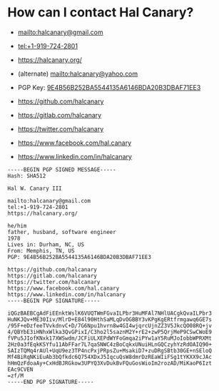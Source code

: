 # How can I contact Hal Canary?

-   <mailto:halcanary@gmail.com>

-   <tel:+1-919-724-2801>

-   <https://halcanary.org/>

-   (alternate) <mailto:halcanary@yahoo.com>

-   PGP Key: [9E4B56B252BA5544135A&#x200B;6146BDA20B3DBAF71EE3](/pub/9E4B56B252BA5544135A6146BDA20B3DBAF71EE3.txt)

-   <https://github.com/halcanary>

-   <https://gitlab.com/halcanary>

-   <https://twitter.com/halcanary>

-   <https://www.facebook.com/hal.canary>

-   <https://www.linkedin.com/in/halcanary>


```
-----BEGIN PGP SIGNED MESSAGE-----
Hash: SHA512

Hal W. Canary III

mailto:halcanary@gmail.com
tel:+1-919-724-2801
https://halcanary.org/

he/him
father, husband, software engineer
1978
Lives in: Durham, NC, US
From: Memphis, TN, US
PGP: 9E4B56B252BA5544135A6146BDA20B3DBAF71EE3

https://github.com/halcanary
https://gitlab.com/halcanary
https://twitter.com/halcanary
https://www.facebook.com/hal.canary
https://www.linkedin.com/in/halcanary
-----BEGIN PGP SIGNATURE-----

iQGzBAEBCgAdFiEEnktWslK6VUQTWmFGvaILPbr3HuMFAl7NHlUACgkQvaILPbr3
HuNKJQv+ME30Iiv/MlrD+E84l90HthSaMLqDvOGBBY3vKPgKgERtfrmgawq6GE7s
/95F+eDzfeeTVvkdnvC+D/7G6Npu1hvrn8w4GI4wjqrcUjnZZ3V5JkcQO08RQ+jv
4/QBYbE3iHNhxWlka3QvGPixI/C3ho2l5saznM2Y+rE2+zwP5QrjMeP9CSwCWoE9
fVPu5JIofKNxk17XWSwdm/JCFiULXEPdWYFoGmqa2iPYw1aY5RuMJoIobbWPRXMt
2Hz0a3fEqkKSYfu11AbFFar7L7qaSNWC4zBoCqkxUNuiHLnGQCzyhYzRdOAIQ90+
SAIzTQMq4rAUl+UqU9ez3TP4ncPxjPRpsZu+MsakiD7+zuDRgSBtb30GE+nSEloQ
Mf4BiRqNKiEuAb3bQfkdc6Q754XDxJ5IqcuQsW8dmrDzREaWIiFSg1tYKXX9cJAc
hHmQzFdoaAy+CxHdBJRGkow3UPYQ3XvDukBvFQuGosWioIm2rozAD/MiKaoP6Izt
EAc9CVEN
=zf/M
-----END PGP SIGNATURE-----
```
